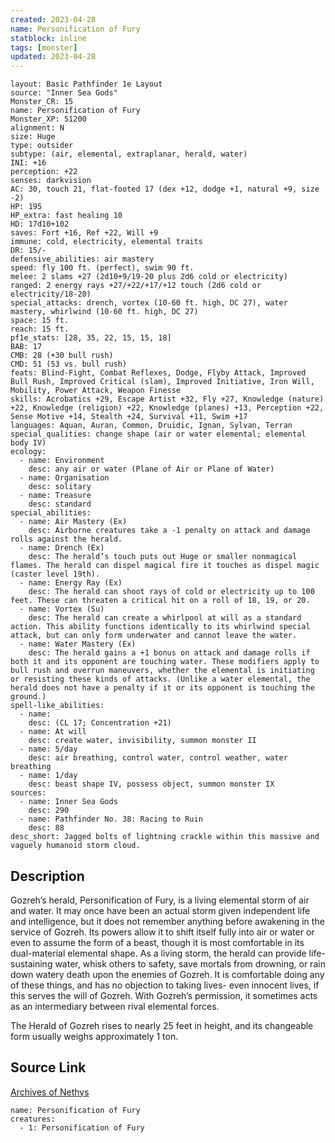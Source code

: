 ```yaml
---
created: 2023-04-28
name: Personification of Fury
statblock: inline
tags: [monster]
updated: 2023-04-28
---
```

```statblock
layout: Basic Pathfinder 1e Layout
source: "Inner Sea Gods"
Monster_CR: 15
name: Personification of Fury
Monster_XP: 51200
alignment: N
size: Huge
type: outsider
subtype: (air, elemental, extraplanar, herald, water)
INI: +16
perception: +22
senses: darkvision
AC: 30, touch 21, flat-footed 17 (dex +12, dodge +1, natural +9, size -2)
HP: 195
HP_extra: fast healing 10
HD: 17d10+102
saves: Fort +16, Ref +22, Will +9
immune: cold, electricity, elemental traits
DR: 15/-
defensive_abilities: air mastery
speed: fly 100 ft. (perfect), swim 90 ft.
melee: 2 slams +27 (2d10+9/19-20 plus 2d6 cold or electricity)
ranged: 2 energy rays +27/+22/+17/+12 touch (2d6 cold or electricity/18-20)
special_attacks: drench, vortex (10-60 ft. high, DC 27), water mastery, whirlwind (10-60 ft. high, DC 27)
space: 15 ft.
reach: 15 ft.
pf1e_stats: [28, 35, 22, 15, 15, 18]
BAB: 17
CMB: 28 (+30 bull rush)
CMD: 51 (53 vs. bull rush)
feats: Blind-Fight, Combat Reflexes, Dodge, Flyby Attack, Improved Bull Rush, Improved Critical (slam), Improved Initiative, Iron Will, Mobility, Power Attack, Weapon Finesse
skills: Acrobatics +29, Escape Artist +32, Fly +27, Knowledge (nature) +22, Knowledge (religion) +22, Knowledge (planes) +13, Perception +22, Sense Motive +14, Stealth +24, Survival +11, Swim +17
languages: Aquan, Auran, Common, Druidic, Ignan, Sylvan, Terran
special_qualities: change shape (air or water elemental; elemental body IV)
ecology:
  - name: Environment
    desc: any air or water (Plane of Air or Plane of Water)
  - name: Organisation
    desc: solitary
  - name: Treasure
    desc: standard
special_abilities:
  - name: Air Mastery (Ex)
    desc: Airborne creatures take a -1 penalty on attack and damage rolls against the herald.
  - name: Drench (Ex)
    desc: The herald’s touch puts out Huge or smaller nonmagical flames. The herald can dispel magical fire it touches as dispel magic (caster level 19th).
  - name: Energy Ray (Ex)
    desc: The herald can shoot rays of cold or electricity up to 100 feet. These can threaten a critical hit on a roll of 18, 19, or 20.
  - name: Vortex (Su)
    desc: The herald can create a whirlpool at will as a standard action. This ability functions identically to its whirlwind special attack, but can only form underwater and cannot leave the water.
  - name: Water Mastery (Ex)
    desc: The herald gains a +1 bonus on attack and damage rolls if both it and its opponent are touching water. These modifiers apply to bull rush and overrun maneuvers, whether the elemental is initiating or resisting these kinds of attacks. (Unlike a water elemental, the herald does not have a penalty if it or its opponent is touching the ground.)
spell-like_abilities:
  - name:
    desc: (CL 17; Concentration +21)
  - name: At will
    desc: create water, invisibility, summon monster II
  - name: 5/day
    desc: air breathing, control water, control weather, water breathing
  - name: 1/day
    desc: beast shape IV, possess object, summon monster IX
sources:
  - name: Inner Sea Gods
    desc: 290
  - name: Pathfinder No. 38: Racing to Ruin
    desc: 88
desc_short: Jagged bolts of lightning crackle within this massive and vaguely humanoid storm cloud.
```
## Description
Gozreh’s herald, Personification of Fury, is a living elemental storm of air and water. It may once have been an actual storm given independent life and intelligence, but it does not remember anything before awakening in the service of Gozreh. Its powers allow it to shift itself fully into air or water or even to assume the form of a beast, though it is most comfortable in its dual-material elemental shape. As a living storm, the herald can provide life-sustaining water, whisk others to safety, save mortals from drowning, or rain down watery death upon the enemies of Gozreh. It is comfortable doing any of these things, and has no objection to taking lives- even innocent lives, if this serves the will of Gozreh. With Gozreh’s permission, it sometimes acts as an intermediary between rival elemental forces.

The Herald of Gozreh rises to nearly 25 feet in height, and its changeable form usually weighs approximately 1 ton.
## Source Link
[Archives of Nethys](https://aonprd.com/MonsterDisplay.aspx?ItemName=Personification%20of%20Fury)
```encounter-table
name: Personification of Fury
creatures:
  - 1: Personification of Fury
```
